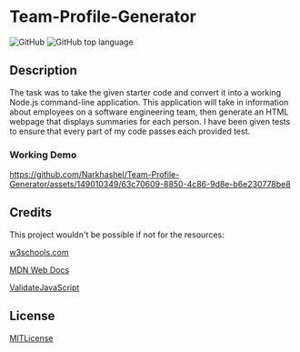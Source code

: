 # Team-Profile-Generator

![GitHub](https://img.shields.io/github/license/Narkhashel/Team-Profile-Generator)
![GitHub top language](https://img.shields.io/github/languages/top/Narkhashel/Team-Profile-Generator)

## Description 

The task was to take the given starter code and convert it into a working Node.js command-line application. This application will take in information about employees on a software engineering team, then generate an HTML webpage that displays summaries for each person. I have been given tests to ensure that every part of my code passes each provided test.

### Working Demo


https://github.com/Narkhashel/Team-Profile-Generator/assets/149010349/63c70609-8850-4c86-9d8e-b6e230778be8


## Credits

This project wouldn't be possible if not for the resources:

[w3schools.com](https://www.w3schools.com/)

[MDN Web Docs](https://developer.mozilla.org/en-US/)

[ValidateJavaScript](https://validatejavascript.com/)

## License

[MITLicense](https://choosealicense.com/licenses/mit/)

